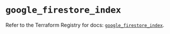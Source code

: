 # `google_firestore_index`

Refer to the Terraform Registry for docs: [`google_firestore_index`](https://registry.terraform.io/providers/hashicorp/google-beta/6.17.0/docs/resources/google_firestore_index).
